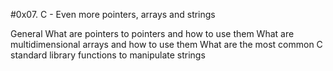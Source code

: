 #0x07. C - Even more pointers, arrays and strings

General
What are pointers to pointers and how to use them
What are multidimensional arrays and how to use them
What are the most common C standard library functions to manipulate strings
